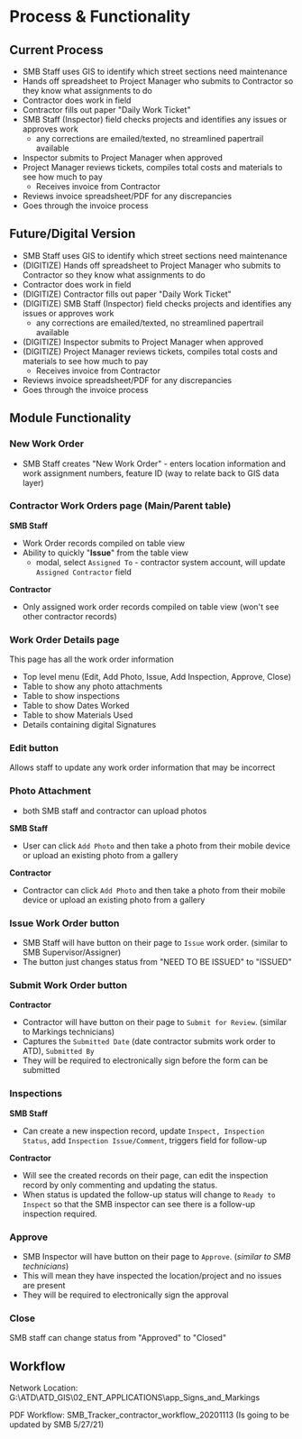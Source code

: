 # Process & Functionality

## Current Process

* SMB Staff uses GIS to identify which street sections need maintenance
* Hands off spreadsheet to Project Manager who submits to Contractor so they know what assignments to do
* Contractor does work in field
* Contractor fills out paper "Daily Work Ticket"
* SMB Staff \(Inspector\) field checks projects and identifies any issues or approves work
  * any corrections are emailed/texted, no streamlined papertrail available
* Inspector submits to Project Manager when approved
* Project Manager reviews tickets, compiles total costs and materials to see how much to pay
  * Receives invoice from Contractor
* Reviews invoice spreadsheet/PDF for any discrepancies
* Goes through the invoice process 

## Future/Digital Version

* SMB Staff uses GIS to identify which street sections need maintenance
* \(DIGITIZE\) Hands off spreadsheet to Project Manager who submits to Contractor so they know what assignments to do
* Contractor does work in field
* \(DIGITIZE\) Contractor fills out paper "Daily Work Ticket"
* \(DIGITIZE\) SMB Staff \(Inspector\) field checks projects and identifies any issues or approves work
  * any corrections are emailed/texted, no streamlined papertrail available
* \(DIGITIZE\) Inspector submits to Project Manager when approved
* \(DIGITIZE\) Project Manager reviews tickets, compiles total costs and materials to see how much to pay
  * Receives invoice from Contractor
* Reviews invoice spreadsheet/PDF for any discrepancies
* Goes through the invoice process 

## Module Functionality

### New Work Order

* SMB Staff creates "New Work Order" - enters location information and work assignment numbers, feature ID \(way to relate back to GIS data layer\)

### Contractor Work Orders page \(Main/Parent table\)

**SMB Staff**

* Work Order records compiled on table view
* Ability to quickly "**Issue**" from the table view
  * modal, select `Assigned To` - contractor system account, will update `Assigned Contractor` field

**Contractor** 

* Only assigned work order records compiled on table view \(won't see other contractor records\)

### Work Order Details page

This page has all the work order information

* Top level menu \(Edit, Add Photo, Issue, Add Inspection, Approve, Close\)
* Table to show any photo attachments
* Table to show inspections
* Table to show Dates Worked
* Table to show Materials Used
* Details containing digital Signatures

### **Edit button**

Allows staff to update any work order information that may be incorrect

### Photo Attachment

* both SMB staff and contractor can upload photos

**SMB Staff**

* User can click `Add Photo` and then take a photo from their mobile device or upload an existing photo from a gallery

**Contractor**

* Contractor can click `Add Photo` and then take a photo from their mobile device or upload an existing photo from a gallery

### Issue Work Order button

* SMB Staff will have button on their page to `Issue` work order. \(similar to SMB Supervisor/Assigner\)
* The button just changes status from "NEED TO BE ISSUED" to "ISSUED"

### Submit Work Order button

**Contractor**

* Contractor will have button on their page to `Submit for Review`. \(similar to Markings technicians\)
* Captures the `Submitted Date` \(date contractor submits work order to ATD\), `Submitted By`
* They will be required to electronically sign before the form can be submitted

### Inspections

**SMB Staff**

* Can create a new inspection record, update `Inspect, Inspection Status`, add `Inspection Issue/Comment`, triggers field for follow-up

**Contractor**

* Will see the created records on their page, can edit the inspection record by only commenting and updating the status. 
* When status is updated the follow-up status will change to `Ready to Inspect` so that the SMB inspector can see there is a follow-up inspection required.

### Approve

* SMB Inspector will have button on their page to `Approve`. \(_similar to SMB technicians_\)
* This will mean they have inspected the location/project and no issues are present
* They will be required to electronically sign the approval

### Close

SMB staff can change status from "Approved" to "Closed"

## Workflow 

Network Location: G:\ATD\ATD\_GIS\02\_ENT\_APPLICATIONS\app\_Signs\_and\_Markings

PDF Workflow: SMB\_Tracker\_contractor\_workflow\_20201113 \(Is going to be updated by SMB 5/27/21\)

